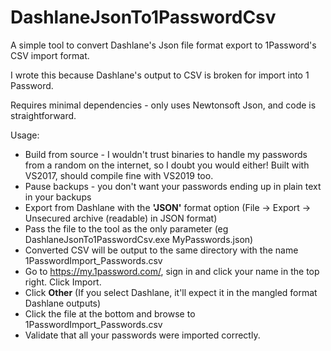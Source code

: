 # DashlaneJsonTo1PasswordCsv
A simple tool to convert Dashlane's Json file format export to 1Password's CSV import format.

I wrote this because Dashlane's output to CSV is broken for import into 1 Password.

Requires minimal dependencies - only uses Newtonsoft Json, and code is straightforward.

Usage:
* Build from source - I wouldn't trust binaries to handle my passwords from a random on the internet, so I doubt you would either! Built with VS2017, should compile fine with VS2019 too.
* Pause backups - you don't want your passwords ending up in plain text in your backups
* Export from Dashlane with the **'JSON'** format option (File -> Export -> Unsecured archive (readable) in JSON format)
* Pass the file to the tool as the only parameter (eg DashlaneJsonTo1PasswordCsv.exe MyPasswords.json)
* Converted CSV will be output to the same directory with the name 1PasswordImport_Passwords.csv
* Go to https://my.1password.com/, sign in and click your name in the top right. Click Import.
* Click **Other** (If you select Dashlane, it'll expect it in the mangled format Dashlane outputs)
* Click the file at the bottom and browse to 1PasswordImport_Passwords.csv
* Validate that all your passwords were imported correctly.
